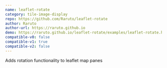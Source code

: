 ```yaml
---
name: leaflet-rotate
category: tile-image-display
repo: https://github.com/Raruto/leaflet-rotate
author: Raruto
author-url: https://raruto.github.io
demo: https://raruto.github.io/leaflet-rotate/examples/leaflet-rotate.html
compatible-v0: false
compatible-v1: true
compatible-v2: false
---
```


Adds rotation functionality to leaflet map panes
